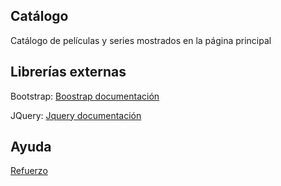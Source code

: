 ## Catálogo
Catálogo de películas y series mostrados en la página principal

## Librerías externas
<p>Bootstrap: <a href="https://getbootstrap.com/docs/5.1/getting-started/introduction/">Boostrap documentación</a></p>
<p>JQuery: <a href="https://jquery.com/">Jquery documentación</a></p>

## Ayuda
<a href="https://www.adaweb.es/modelo-vista-controlador-mvc-php/">Refuerzo</a>
